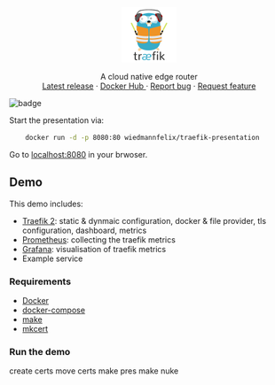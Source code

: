 <p align="center">
  <a href="https://github.com/fwiedmann/traefik-presentation">
    <img src="https://raw.githubusercontent.com/docker-library/docs/a6cc2c5f4bc6658168f2a0abbb0307acaefff80e/traefik/logo.png" width=100 height=100>
  </a>

  <p align="center">
     A cloud native edge router
    <br>
    <a href="https://github.com/fwiedmann/traefik-presentation/releases/latest">Latest release</a>
    ·
        <a href="https://hub.docker.com/r/wiedmannfelix/traefik-presentation">Docker Hub </a>
    ·
    <a href="https://github.com/fwiedmann/meetup-traefik/issues/new?template=bug.md">Report bug</a>
    ·
    <a href="https://github.com/fwiedmann/meetup-traefik/issues/new?template=feature.md&labels=feature">Request feature</a>
  </p>
</p>

  ![badge](https://action-badges.now.sh/fwiedmann/meetup-traefik)

Start the presentation via:

```bash
    docker run -d -p 8080:80 wiedmannfelix/traefik-presentation
```

Go to [localhost:8080](http://localhost:8080) in your brwoser.

## Demo

This demo includes:

-   [Traefik 2](https://github.com/containous/traefik): static & dynmaic configuration, docker & file provider, tls configuration, dashboard, metrics
-   [Prometheus](https://github.com/prometheus/prometheus): collecting the traefik metrics
-   [Grafana](https://github.com/grafana/grafana): visualisation of traefik metrics
-   Example service

### Requirements

-   [Docker](https://www.docker.com/)
-   [docker-compose](https://docs.docker.com/compose/)
-   [make](https://www.gnu.org/software/make/)
-   [mkcert](https://github.com/FiloSottile/mkcert)

### Run the demo

create certs
move certs
make pres
make nuke
